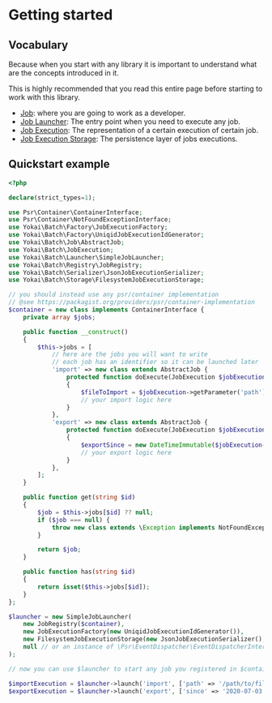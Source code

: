 # Getting started

## Vocabulary

Because when you start with any library
it is important to understand what are the concepts introduced in it.

This is highly recommended that you read this entire page
before starting to work with this library.

- [Job](domain/job.md): where you are going to work as a developer.
- [Job Launcher](domain/job-launcher.md): The entry point when you need to execute any job.
- [Job Execution](domain/job-execution.md): The representation of a certain execution of certain job.
- [Job Execution Storage](domain/job-execution-storage.md): The persistence layer of jobs executions.

## Quickstart example

```php
<?php

declare(strict_types=1);

use Psr\Container\ContainerInterface;
use Psr\Container\NotFoundExceptionInterface;
use Yokai\Batch\Factory\JobExecutionFactory;
use Yokai\Batch\Factory\UniqidJobExecutionIdGenerator;
use Yokai\Batch\Job\AbstractJob;
use Yokai\Batch\JobExecution;
use Yokai\Batch\Launcher\SimpleJobLauncher;
use Yokai\Batch\Registry\JobRegistry;
use Yokai\Batch\Serializer\JsonJobExecutionSerializer;
use Yokai\Batch\Storage\FilesystemJobExecutionStorage;

// you should instead use any psr/container implementation
// @see https://packagist.org/providers/psr/container-implementation
$container = new class implements ContainerInterface {
    private array $jobs;

    public function __construct()
    {
        $this->jobs = [
            // here are the jobs you will want to write
            // each job has an identifier so it can be launched later
            'import' => new class extends AbstractJob {
                protected function doExecute(JobExecution $jobExecution): void
                {
                    $fileToImport = $jobExecution->getParameter('path');
                    // your import logic here
                }
            },
            'export' => new class extends AbstractJob {
                protected function doExecute(JobExecution $jobExecution): void
                {
                    $exportSince = new DateTimeImmutable($jobExecution->getParameter('since'));
                    // your export logic here
                }
            },
        ];
    }

    public function get(string $id)
    {
        $job = $this->jobs[$id] ?? null;
        if ($job === null) {
            throw new class extends \Exception implements NotFoundExceptionInterface {};
        }

        return $job;
    }

    public function has(string $id)
    {
        return isset($this->jobs[$id]);
    }
};

$launcher = new SimpleJobLauncher(
    new JobRegistry($container),
    new JobExecutionFactory(new UniqidJobExecutionIdGenerator()),
    new FilesystemJobExecutionStorage(new JsonJobExecutionSerializer(), '/dir/where/jobs/are/stored'),
    null // or an instance of \Psr\EventDispatcher\EventDispatcherInterface
);

// now you can use $launcher to start any job you registered in $container

$importExecution = $launcher->launch('import', ['path' => '/path/to/file/to/import']);
$exportExecution = $launcher->launch('export', ['since' => '2020-07-03']);
```
